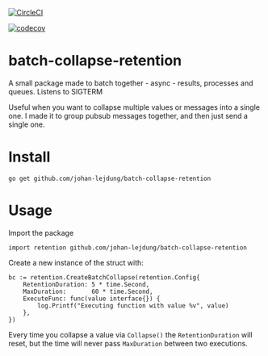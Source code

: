 [![CircleCI](https://circleci.com/gh/johan-lejdung/batch-collapse-retention.svg?style=svg)](https://circleci.com/gh/johan-lejdung/batch-collapse-retention)

[![codecov](https://codecov.io/gh/johan-lejdung/batch-collapse-retention/branch/master/graph/badge.svg)](https://codecov.io/gh/johan-lejdung/batch-collapse-retention)

# batch-collapse-retention
A small package made to batch together - async - results, processes and queues. Listens to SIGTERM

Useful when you want to collapse multiple values or messages into a single one. I made it to group pubsub messages together, and then just send a single one.


# Install

```
go get github.com/johan-lejdung/batch-collapse-retention
```

# Usage

Import the package
```
import retention github.com/johan-lejdung/batch-collapse-retention
```

Create a new instance of the struct with:
```
bc := retention.CreateBatchCollapse(retention.Config{
    RetentionDuration: 5 * time.Second,
    MaxDuration:       60 * time.Second,
    ExecuteFunc: func(value interface{}) {
        log.Printf("Executing function with value %v", value)
    },
})
```

Every time you collapse a value via `Collapse()` the `RetentionDuration` will reset, but the time will never pass `MaxDuration` between two executions.

